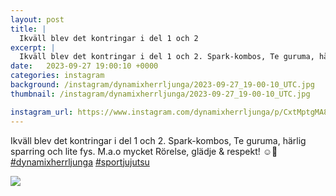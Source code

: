 ```yaml
---
layout: post
title: |
  Ikväll blev det kontringar i del 1 och 2
excerpt: |
  Ikväll blev det kontringar i del 1 och 2. Spark-kombos, Te guruma, härlig sparring och lite fys. M.a.o mycket Rörelse, glädje & respekt! ☺️👊  
date:   2023-09-27 19:00:10 +0000
categories: instagram
background: /instagram/dynamixherrljunga/2023-09-27_19-00-10_UTC.jpg
thumbnail: /instagram/dynamixherrljunga/2023-09-27_19-00-10_UTC.jpg

instagram_url: https://www.instagram.com/dynamixherrljunga/p/CxtMptgMA87
---
```

Ikväll blev det kontringar i del 1 och 2. Spark-kombos, Te guruma, härlig sparring och lite fys. M.a.o mycket Rörelse, glädje & respekt! ☺️👊 [#dynamixherrljunga](https://www.instagram.com/explore/tags/dynamixherrljunga/) [#sportjujutsu](https://www.instagram.com/explore/tags/sportjujutsu/)



<img src='{{ site.baseurl }}/instagram/dynamixherrljunga/2023-09-27_19-00-10_UTC.jpg' class='img-fluid' />
